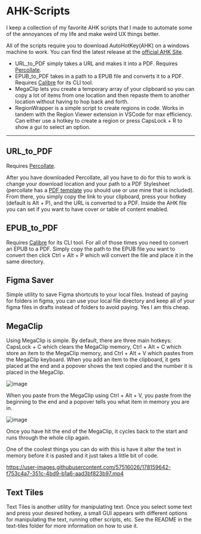 # AHK-Scripts

I keep a collection of my favorite AHK scripts that I made to automate some of the annoyances of my life and make weird UX things better. 

All of the scripts require you to download AutoHotKey(AHK) on a windows machine to work. You can find the latest release at the [official AHK Site](https://www.autohotkey.com/).

- URL_to_PDF simply takes a URL and makes it into a PDF. Requires [Percollate](https://github.com/danburzo/percollate). 
- EPUB_to_PDF takes in a path to a EPUB file and converts it to a PDF. Requires [Calibre](https://calibre-ebook.com/) for its CLI tool. 
- MegaClip lets you create a temporary array of your clipboard so you can copy a lot of items from one location and then repaste them to another location without having to hop back and forth.
- RegionWrapper is a simple script to create regions in code. Works in tandem with the Region Viewer extension in VSCode for max efficiency. Can either use a hotkey to create a region or press CapsLock + R to show a gui to select an option. 

---
## URL_to_PDF
Requires [Percollate](https://github.com/danburzo/percollate). 

After you have downloaded Percollate, all you have to do for this to work is change your download location and your path to a PDF Stylesheet (percollate has a [PDF template](https://github.com/danburzo/percollate/blob/main/templates/default.css) you should use or use mine that is included). From there, you simply copy the link to your clipboard, press your hotkey (default is Alt + P), and the URL is converted to a PDF. Inside the AHK file you can set if you want to have cover or table of content enabled. 

## EPUB_to_PDF
Requires [Calibre](https://calibre-ebook.com/) for its CLI tool. 
For all of those times you need to convert an EPUB to a PDF. Simply copy the path to the EPUB file you want to convert then click Ctrl + Alt + P which will convert the file and place it in the same directory. 

## Figma Saver
Simple utility to save Figma shortcuts to your local files. Instead of paying for folders in figma, you can use your local file directory and keep all of your figma files in drafts instead of folders to avoid paying. Yes I am this cheap. 

## MegaClip
Using MegaClip is simple. By default, there are three main hotkeys: CapsLock + C which clears the MegaClip memory, Ctrl + Alt + C which store an item to the MegaClip memory, and Ctrl + Alt + V which pastes from the MegaClip keyboard. When you add an item to the clipboard, it gets placed at the end and a popover shows the text copied and the number it is placed in the MegaClip. 

![image](https://user-images.githubusercontent.com/57516026/178159203-3ae380e5-247e-4223-825c-786f7397f9c1.png) 

When you paste from the MegaClip using Ctrl + Alt + V, you paste from the beginning to the end and a popover tells you what item in memory you are in. 

![image](https://user-images.githubusercontent.com/57516026/178159237-084ffbf3-c349-4bc2-bcd3-e1eed34d4c3a.png)

Once you have hit the end of the MegaClip, it cycles back to the start and runs through the whole clip again. 

One of the coolest things you can do with this is have it alter the text in memory before it is pasted and it just takes a little bit of code. 

https://user-images.githubusercontent.com/57516026/178159642-f753c4a7-351c-4bd9-b1a6-aad3bf823b97.mp4

## Text Tiles
Text Tiles is another utility for manipulating text. Once you select some text and press your desired hotkey, a small GUI appears with different options for manipulating the text, running other scripts, etc. See the README in the text-tiles folder for more information on how to use it. 




